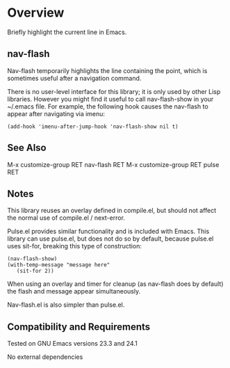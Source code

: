 Overview
========
Briefly highlight the current line in Emacs.

nav-flash
---------
Nav-flash temporarily highlights the line containing the point,
which is sometimes useful after a navigation command.

There is no user-level interface for this library; it is only used
by other Lisp libraries.  However you might find it useful to call
nav-flash-show in your ~/.emacs file.  For example, the following
hook causes the nav-flash to appear after navigating via imenu:

	(add-hook 'imenu-after-jump-hook 'nav-flash-show nil t)

See Also
--------
M-x customize-group RET nav-flash RET
M-x customize-group RET pulse RET

Notes
-----
This library reuses an overlay defined in compile.el, but should
not affect the normal use of compile.el / next-error.

Pulse.el provides similar functionality and is included with
Emacs.  This library can use pulse.el, but does not do so by
default, because pulse.el uses sit-for, breaking this type
of construction:

	(nav-flash-show)
	(with-temp-message "message here"
	   (sit-for 2))

When using an overlay and timer for cleanup (as nav-flash does
by default) the flash and message appear simultaneously.

Nav-flash.el is also simpler than pulse.el.

Compatibility and Requirements
------------------------------
Tested on GNU Emacs versions 23.3 and 24.1

No external dependencies

